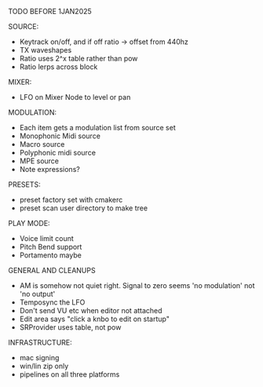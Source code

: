 TODO BEFORE 1JAN2025

SOURCE:
- Keytrack on/off, and if off ratio -> offset from 440hz
- TX waveshapes
- Ratio uses 2^x table rather than pow
- Ratio lerps across block

MIXER:
- LFO on Mixer Node to level or pan

MODULATION:
- Each item gets a modulation list from source set
- Monophonic Midi source
- Macro source
- Polyphonic midi source 
- MPE source
- Note expressions?

PRESETS:
- preset factory set with cmakerc
- preset scan user directory to make tree

PLAY MODE:
- Voice limit count
- Pitch Bend support
- Portamento maybe

GENERAL AND CLEANUPS
- AM is somehow not quiet right. Signal to zero seems 'no modulation' not 'no output'
- Temposync the LFO
- Don't send VU etc when editor not attached
- Edit area says "click a knbo to edit on startup"
- SRProvider uses table, not pow

INFRASTRUCTURE:
- mac signing
- win/lin zip only
- pipelines on all three platforms


